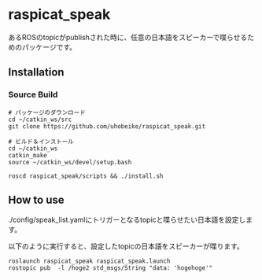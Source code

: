 # raspicat_speak
あるROSのtopicがpublishされた時に、任意の日本語をスピーカーで喋らせるためのパッケージです。

## Installation
### Source Build
```
# パッケージのダウンロード
cd ~/catkin_ws/src
git clone https://github.com/uhobeike/raspicat_speak.git

# ビルド＆インストール
cd ~/catkin_ws
catkin_make
source ~/catkin_ws/devel/setup.bash

roscd raspicat_speak/scripts && ./install.sh
```

## How to use

./config/speak_list.yamlにトリガーとなるtopicと喋らせたい日本語を設定します。

以下のように実行すると、設定したtopicの日本語をスピーカーが喋ります。

```
roslaunch raspicat_speak raspicat_speak.launch
rostopic pub  -l /hoge2 std_msgs/String "data: 'hogehoge'" 
```